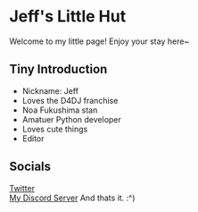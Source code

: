 # Jeff's Little Hut
Welcome to my little page! Enjoy your stay here~

## Tiny Introduction
- Nickname: Jeff
- Loves the D4DJ franchise
- Noa Fukushima stan
- Amatuer Python developer
- Loves cute things 
- Editor

## Socials
[Twitter](https://twitter.com/JeffJrShim/)<br>
[My Discord Server](https://discord.gg/RSAetqdhRU)
And thats it. :^)
